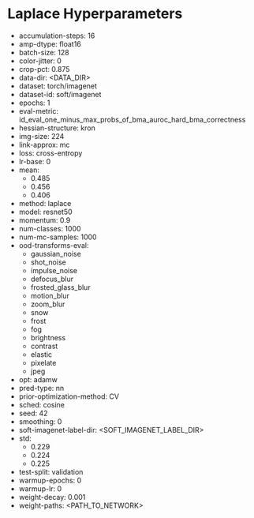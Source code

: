 # Laplace Hyperparameters

- accumulation-steps: 16
- amp-dtype: float16
- batch-size: 128
- color-jitter: 0
- crop-pct: 0.875
- data-dir: <DATA_DIR>
- dataset: torch/imagenet
- dataset-id: soft/imagenet
- epochs: 1
- eval-metric: id_eval_one_minus_max_probs_of_bma_auroc_hard_bma_correctness
- hessian-structure: kron
- img-size: 224
- link-approx: mc
- loss: cross-entropy
- lr-base: 0
- mean: 
  - 0.485
  - 0.456
  - 0.406
- method: laplace
- model: resnet50
- momentum: 0.9
- num-classes: 1000
- num-mc-samples: 1000
- ood-transforms-eval: 
  - gaussian_noise
  - shot_noise
  - impulse_noise
  - defocus_blur
  - frosted_glass_blur
  - motion_blur
  - zoom_blur
  - snow
  - frost
  - fog
  - brightness
  - contrast
  - elastic
  - pixelate
  - jpeg
- opt: adamw
- pred-type: nn
- prior-optimization-method: CV
- sched: cosine
- seed: 42
- smoothing: 0
- soft-imagenet-label-dir: <SOFT_IMAGENET_LABEL_DIR>
- std: 
  - 0.229
  - 0.224
  - 0.225
- test-split: validation
- warmup-epochs: 0
- warmup-lr: 0
- weight-decay: 0.001
- weight-paths: <PATH_TO_NETWORK>
